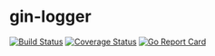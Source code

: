 # gin-logger

[![Build Status](https://travis-ci.org/miclle/gin-logger.svg?branch=develop)](https://travis-ci.org/miclle/gin-logger)
[![Coverage Status](https://coveralls.io/repos/github/miclle/gin-logger/badge.svg?branch=develop)](https://coveralls.io/github/miclle/gin-logger?branch=develop)
[![Go Report Card](https://goreportcard.com/badge/github.com/miclle/gin-logger)](https://goreportcard.com/report/github.com/miclle/gin-logger)